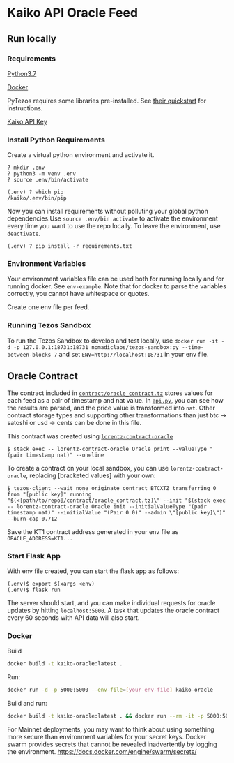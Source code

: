 

# Kaiko API Oracle Feed

## Run locally
### Requirements
[Python3.7](https://realpython.com/installing-python/)

[Docker](https://docs.docker.com/install/)

PyTezos requires some libraries pre-installed. See [their quickstart](https://baking-bad.github.io/pytezos/#requirements) for instructions.

[Kaiko API Key](https://www.kaiko.com/)

### Install Python Requirements
Create a virtual python environment and activate it. 
```
? mkdir .env 
? python3 -m venv .env
? source .env/bin/activate

(.env) ? which pip 
/kaiko/.env/bin/pip
```

Now you can install requirements without polluting your global python dependencies.Use `source .env/bin activate` to activate the environment every time you want to use the repo locally. To leave the environment, use `deactivate`. 

```
(.env) ? pip install -r requirements.txt
```

### Environment Variables
Your environment variables file can be used both for running locally and for running docker. See `env-example`. Note that for docker to parse the variables correctly, you cannot have whitespace or quotes. 

Create one env file per feed.

### Running Tezos Sandbox

To run the Tezos Sandbox to develop and test locally, use `docker run -it -d -p 127.0.0.1:18731:18731 nomadiclabs/tezos-sandbox:py --time-between-blocks 7` and set `ENV=http://localhost:18731` in your env file.

## Oracle Contract 
The contract included in [`contract/oracle_contract.tz`](contract/oracle_contract.tz) stores values for each feed as a pair of timestamp and nat value. In [`api.py`](oracle/api.py), you can see how the results are parsed, and the price value is transformed into `nat`. Other contract storage types and supporting other transformations than just btc -> satoshi or usd -> cents can be done in this file.

This contract was created using [`lorentz-contract-oracle`](https://github.com/tqtezos/lorentz-contract-oracle)

```
$ stack exec -- lorentz-contract-oracle Oracle print --valueType "(pair timestamp nat)" --oneline
```

To create a contract on your local sandbox, you can use `lorentz-contract-oracle`, replacing \[bracketed values\] with your own:
```
$ tezos-client --wait none originate contract BTCXTZ transferring 0 from "[public key]" running "$(<[path/to/repo]/contract/oracle_contract.tz)\" --init "$(stack exec -- lorentz-contract-oracle Oracle init --initialValueType "(pair timestamp nat)" --initialValue "(Pair 0 0)" --admin \"[public key]\")" --burn-cap 0.712
```

Save the KT1 contract address generated in your env file as `ORACLE_ADDRESS=KT1...`

### Start Flask App

With env file created, you can start the flask app as follows:

```
(.env)$ export $(xargs <env)
(.env)$ flask run
```

The server should start, and you can make individual requests for oracle updates by hitting `localhost:5000`. A task that updates the oracle contract every 60 seconds with API data will also start. 

### Docker

Build

```bash
docker build -t kaiko-oracle:latest .
```

Run:

```bash
docker run -d -p 5000:5000 --env-file=[your-env-file] kaiko-oracle
```

Build and run:

```bash
docker build -t kaiko-oracle:latest . && docker run --rm -it -p 5000:5000 --env-file=[your-env-file] kaiko-oracle
```

For Mainnet deployments, you may want to think about using something more secure than environment variables for your secret keys. Docker swarm provides secrets that cannot be revealed inadvertently by logging the environment. https://docs.docker.com/engine/swarm/secrets/
